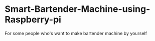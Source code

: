 # Smart-Bartender-Machine-using-Raspberry-pi
For some people who's want to make bartender machine by yourself
